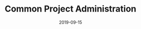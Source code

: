 ---
title: Common Project Administration
date: 2019-09-15
company: Autodesk
byline: Led the re-envisioning of project management workflows by designing an intuitive, user-friendly interface that streamlines cross-platform collaboration and enhances team productivity
tags: [portfolio]
has_writeup: false
--- 